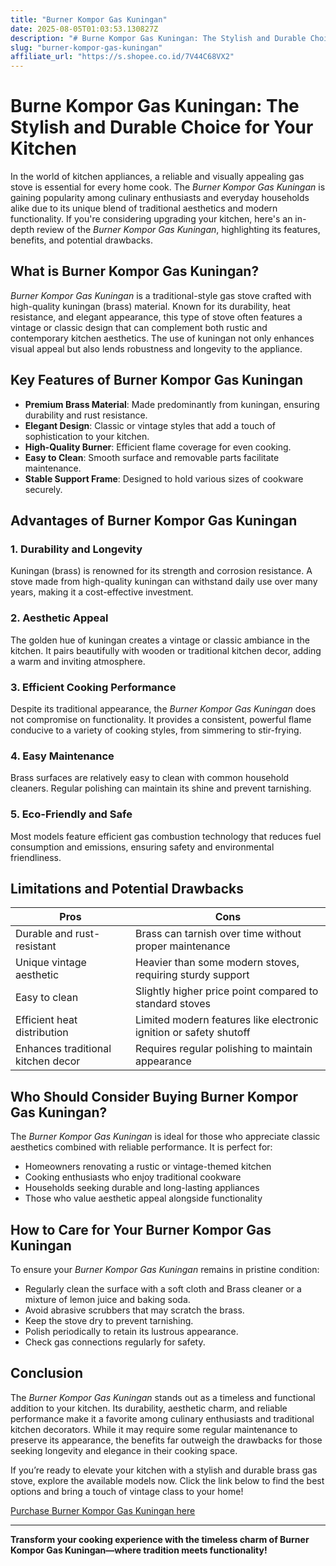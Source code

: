 ```yaml
---
title: "Burner Kompor Gas Kuningan"
date: 2025-08-05T01:03:53.130827Z
description: "# Burne Kompor Gas Kuningan: The Stylish and Durable Choice for Your Kitchen..."
slug: "burner-kompor-gas-kuningan"
affiliate_url: "https://s.shopee.co.id/7V44C68VX2"
---
```

# Burne Kompor Gas Kuningan: The Stylish and Durable Choice for Your Kitchen

In the world of kitchen appliances, a reliable and visually appealing gas stove is essential for every home cook. The *Burner Kompor Gas Kuningan* is gaining popularity among culinary enthusiasts and everyday households alike due to its unique blend of traditional aesthetics and modern functionality. If you're considering upgrading your kitchen, here's an in-depth review of the *Burner Kompor Gas Kuningan*, highlighting its features, benefits, and potential drawbacks.

## What is Burner Kompor Gas Kuningan?

*Burner Kompor Gas Kuningan* is a traditional-style gas stove crafted with high-quality kuningan (brass) material. Known for its durability, heat resistance, and elegant appearance, this type of stove often features a vintage or classic design that can complement both rustic and contemporary kitchen aesthetics. The use of kuningan not only enhances visual appeal but also lends robustness and longevity to the appliance.

## Key Features of Burner Kompor Gas Kuningan

- **Premium Brass Material**: Made predominantly from kuningan, ensuring durability and rust resistance.
- **Elegant Design**: Classic or vintage styles that add a touch of sophistication to your kitchen.
- **High-Quality Burner**: Efficient flame coverage for even cooking.
- **Easy to Clean**: Smooth surface and removable parts facilitate maintenance.
- **Stable Support Frame**: Designed to hold various sizes of cookware securely.

## Advantages of Burner Kompor Gas Kuningan

### 1. Durability and Longevity

Kuningan (brass) is renowned for its strength and corrosion resistance. A stove made from high-quality kuningan can withstand daily use over many years, making it a cost-effective investment.

### 2. Aesthetic Appeal

The golden hue of kuningan creates a vintage or classic ambiance in the kitchen. It pairs beautifully with wooden or traditional kitchen decor, adding a warm and inviting atmosphere.

### 3. Efficient Cooking Performance

Despite its traditional appearance, the *Burner Kompor Gas Kuningan* does not compromise on functionality. It provides a consistent, powerful flame conducive to a variety of cooking styles, from simmering to stir-frying.

### 4. Easy Maintenance

Brass surfaces are relatively easy to clean with common household cleaners. Regular polishing can maintain its shine and prevent tarnishing.

### 5. Eco-Friendly and Safe

Most models feature efficient gas combustion technology that reduces fuel consumption and emissions, ensuring safety and environmental friendliness.

## Limitations and Potential Drawbacks

| Pros | Cons |
|---|---|
| Durable and rust-resistant | Brass can tarnish over time without proper maintenance |
| Unique vintage aesthetic | Heavier than some modern stoves, requiring sturdy support |
| Easy to clean | Slightly higher price point compared to standard stoves |
| Efficient heat distribution | Limited modern features like electronic ignition or safety shutoff |
| Enhances traditional kitchen decor | Requires regular polishing to maintain appearance |

## Who Should Consider Buying Burner Kompor Gas Kuningan?

The *Burner Kompor Gas Kuningan* is ideal for those who appreciate classic aesthetics combined with reliable performance. It is perfect for:

- Homeowners renovating a rustic or vintage-themed kitchen
- Cooking enthusiasts who enjoy traditional cookware
- Households seeking durable and long-lasting appliances
- Those who value aesthetic appeal alongside functionality

## How to Care for Your Burner Kompor Gas Kuningan

To ensure your *Burner Kompor Gas Kuningan* remains in pristine condition:

- Regularly clean the surface with a soft cloth and Brass cleaner or a mixture of lemon juice and baking soda.
- Avoid abrasive scrubbers that may scratch the brass.
- Keep the stove dry to prevent tarnishing.
- Polish periodically to retain its lustrous appearance.
- Check gas connections regularly for safety.

## Conclusion

The *Burner Kompor Gas Kuningan* stands out as a timeless and functional addition to your kitchen. Its durability, aesthetic charm, and reliable performance make it a favorite among culinary enthusiasts and traditional kitchen decorators. While it may require some regular maintenance to preserve its appearance, the benefits far outweigh the drawbacks for those seeking longevity and elegance in their cooking space.

If you’re ready to elevate your kitchen with a stylish and durable brass gas stove, explore the available models now. Click the link below to find the best options and bring a touch of vintage class to your home!

[Purchase Burner Kompor Gas Kuningan here](https://s.shopee.co.id/7V44C68VX2)

---

**Transform your cooking experience with the timeless charm of Burner Kompor Gas Kuningan—where tradition meets functionality!**
